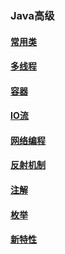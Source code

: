 ### Java高级
#### [常用类](https://github.com/typstudy/JavaAdvanced/tree/master/Common)
#### [多线程](https://github.com/typstudy/JavaAdvanced/tree/master/Multithreading)
#### [容器](https://github.com/typstudy/JavaAdvanced/tree/master/Container)
#### [IO流](https://github.com/typstudy/JavaAdvanced/tree/master/IOStream)
#### [网络编程](https://github.com/typstudy/JavaAdvanced/tree/master/Network)
#### [反射机制](https://github.com/typstudy/JavaAdvanced/tree/master/Reflection)
#### [注解](https://github.com/typstudy/JavaAdvanced/tree/master/Annotation)
#### [枚举](https://github.com/typstudy/JavaAdvanced/tree/master/Enumerate)
#### [新特性](https://github.com/typstudy/JavaAdvanced/tree/master/NewFeatures)